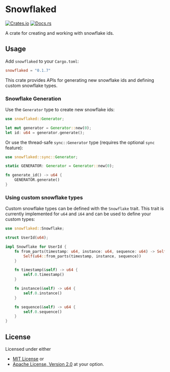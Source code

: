 # Snowflaked

[![Crates.io](https://img.shields.io/crates/v/snowflaked)](https://crates.io/crates/snowflaked)
[![Docs.rs](https://img.shields.io/docsrs/snowflaked/latest)](https://docs.rs/snowflaked)

A crate for creating and working with snowflake ids.

## Usage

Add `snowflaked` to your `Cargo.toml`:

```toml
snowflaked = "0.1.7"
```

This crate provides APIs for generating new snowflake ids and defining custom snowflake types.

### Snowflake Generation

Use the `Generator` type to create new snowflake ids:

```rust
use snowflaked::Generator;

let mut generator = Generator::new(0);
let id: u64 = generator.generate();
```

Or use the thread-safe `sync::Generator` type (requires the optional `sync` feature):

```rust
use snowflaked::sync::Generator;

static GENERATOR: Generator = Generator::new(0);

fn generate_id() -> u64 {
    GENERATOR.generate()
}
```

### Using custom snowflake types

Custom snowflake types can be defined with the `Snowflake` trait. This trait is currently
implemented for `u64` and `i64` and can be used to define your custom types:

```rust
use snowflaked::Snowflake;

struct UserId(u64);

impl Snowflake for UserId {
    fn from_parts(timestamp: u64, instance: u64, sequence: u64) -> Self {
        Self(u64::from_parts(timestamp, instance, sequence))
    }

    fn timestamp(&self) -> u64 {
        self.0.timestamp()
    }

    fn instance(&self) -> u64 {
        self.0.instance()
    }

    fn sequence(&self) -> u64 {
        self.0.sequence()
    }
}
```

## License

Licensed under either 
- [MIT License](https://github.com/MrGunflame/snowflaked-rs/blob/master/LICENSE-MIT)
or
- [Apache License, Version 2.0](https://github.com/MrGunflame/snowflaked-rs/blob/master/LICENSE-APACHE)
at your option.
